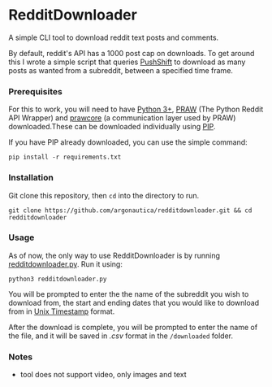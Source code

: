 # RedditDownloader
A simple CLI tool to download reddit text posts and comments. 

By default, reddit's API has a 1000 post cap on downloads. To get around this I wrote a simple script that queries [PushShift](https://pushshift.io/)  to download as many posts as wanted from a subreddit, between a specified time frame. 

### Prerequisites
For this to work, you will need to have [Python 3+](https://www.python.org/download/releases/3.0/), [PRAW](https://pypi.org/project/praw/) (The Python Reddit API Wrapper) and [prawcore](https://pypi.org/project/prawcore/) (a communication layer used by PRAW) downloaded.These can be downloaded individually using [PIP](https://pypi.org/).

If you have PIP already downloaded, you can use the simple command:
```shell script
pip install -r requirements.txt
```  


### Installation

Git clone this repository, then `cd` into the directory to run. 
```shell script
git clone https://github.com/argonautica/redditdownloader.git && cd redditdownloader
```
### Usage
As of now, the only way to use RedditDownloader is by running [redditdownloader.py](https://github.com/argonautica/redditdownloader/blob/master/redditdownloader.py).
Run it using: 
```shell script
python3 redditdownloader.py
```
You will be prompted to enter the the name of the subreddit you wish to download from, the start and ending dates that you would like to download from in [Unix Timestamp](https://www.unixtimestamp.com/index.php) format. 

After the download is complete, you will be prompted to enter the name of the file, and it will be saved in *.csv* format in the `/downloaded` folder.

### Notes

- tool does not support video, only images and text 
